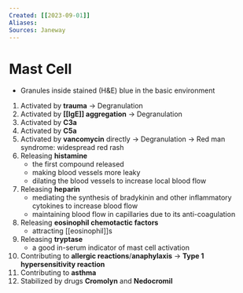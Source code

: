```yaml
---
Created: [[2023-09-01]]
Aliases: 
Sources: Janeway
---
```

# Mast Cell
- Granules inside stained (H&E) blue in the basic environment

1. Activated by **trauma** → Degranulation
2. Activated by **[[IgE]] aggregation** → Degranulation
3. Activated by **C3a**
4. Activated by **C5a**
5. Activated by **vancomycin** directly → Degranulation
   → Red man syndrome: widespread red rash
6. Releasing **histamine**
   - the first compound released
   - making blood vessels more leaky
   - dilating the blood vessels to increase local blood flow
7. Releasing **heparin**
   - mediating the synthesis of bradykinin and other inflammatory cytokines to increase blood flow
   - maintaining blood flow in capillaries due to its anti-coagulation
8. Releasing **eosinophil chemotactic factors**
   - attracting [[eosinophil]]s
9. Releasing **tryptase**
   - a good in-serum indicator of mast cell activation
10. Contributing to **allergic reactions**/**anaphylaxis**
    → **Type 1 hypersensitivity reaction**
11. Contributing to **asthma**
12. Stabilized by drugs **Cromolyn** and **Nedocromil**
